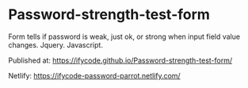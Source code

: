 # Password-strength-test-form
Form tells if password is weak, just ok, or strong when input field value changes. Jquery. Javascript.

Published at:
https://ifycode.github.io/Password-strength-test-form/

Netlify:
https://ifycode-password-parrot.netlify.com/
